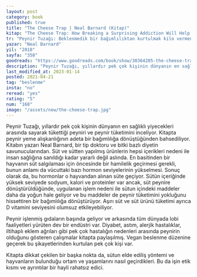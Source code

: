 ```yaml
---
layout: post
category: book
published: true
title: "The Cheese Trap | Neal Barnard (Kitap)"
kitap: "The Cheese Trap: How Breaking a Surprising Addiction Will Help You Lose Weight, Gain Energy, and Get Healthy"
tr: "Peynir Tuzağı: Beklenmedik bir bağımlılıktan kurtulmak kilo vermenize, enerji kazanmanıza ve sağlıklı kalmanıza nasıl yardımcı olur?"
yazar: "Neal Barnard"
yil: "2018"
sayfa: "358"
goodreads: "https://www.goodreads.com/book/show/30364205-the-cheese-trap"
description: "Peynir Tuzağı, yıllardır pek çok kişinin dünyanın en sağlıklı yiyecekleri arasında sayarak tükettiği peyniri ve peynir tüketimini inceliyor."
last_modified_at: 2023-01-14
posted: 2021-04-21
tag: "beslenme"
insta: "no"
reread: "yes"
rating: "5"
num: "168"
image: "/assets/new/the-cheese-trap.jpg"
---
```


Peynir Tuzağı, yıllardır pek çok kişinin dünyanın en sağlıklı yiyecekleri arasında sayarak tükettiği peyniri ve peynir tüketimini inceliyor. Kitapta peynir yeme alışkanlığının adeta bir bağımlılığa dönüştüğünden bahsediliyor. Kitabın yazarı Neal Barnard, bir tip doktoru ve bitki bazlı diyetin savunucularından. Süt ve sütten yapılmış ürünlerin hepsi içerikleri nedeni ile insan sağlığına sanıldığı kadar yararlı değil aslında. En basitinden bir hayvanın süt salgılaması için öncesinde bir hamilelik geçirmesi gerekli, bunun anlamı da vücuttaki bazı hormon seviyelerinin yükselmesi. Sonuç olarak da, bu hormonlar o hayvandan alınan süte geçiyor. Sütün içeriğinde yüksek seviyede sodyum, kalori ve proteinler var ancak, süt peynire dönüştürüldüğünde, uygulanan işlem nedeni ile sütun içindeki maddeler daha da yoğun hale geliyor ve bu maddeler de peynir tüketimini yokluğunu hissettiren bir bağımlılığa dönüştürüyor. Aşırı süt ve süt ürünü tüketimi ayrıca D vitamini seviyesini olumsuz etkileyebiliyor.

Peynir işlenmiş gıdaların başında geliyor ve arkasında tüm dünyada lobi faaliyetleri yürüten dev bir endüstri var. Diyabet, astım, alerjik hastalıklar, iltihaplı eklem ağrıları gibi pek çok hastalığın nedenleri arasında peynirin olduğunu gösteren çalışmalar kitapta paylaşılmış. Vegan beslenme düzenine geçerek bu şikayetlerinden kurtulan pek çok kişi var.

Kitapta dikkat çekilen bir başka nokta da, sütun elde ediliş yöntemi ve hayvanların bulunduğu ortam ve yaşamlarını nasıl geçirdikleri. Bu da işin etik kısmı ve ayrıntılar bir hayli rahatsız edici.
